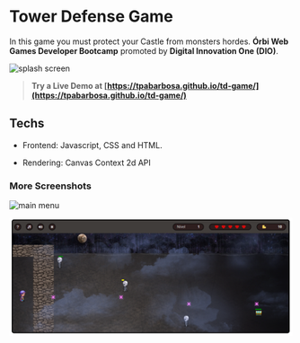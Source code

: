 # Tower Defense Game

In this game you must protect your Castle from monsters hordes. **Órbi Web Games Developer Bootcamp** promoted by **Digital Innovation One (DIO)**.

![splash screen](docs/splash.png?raw=true)

> **Try a Live Demo at [https://tpabarbosa.github.io/td-game/](https://tpabarbosa.github.io/td-game/)**

## Techs

- Frontend: Javascript, CSS and HTML.

- Rendering: Canvas Context 2d API

### More Screenshots

![main menu](docs/menu.png?raw=true)

![game screen](docs/gameplay.png?raw=true)
